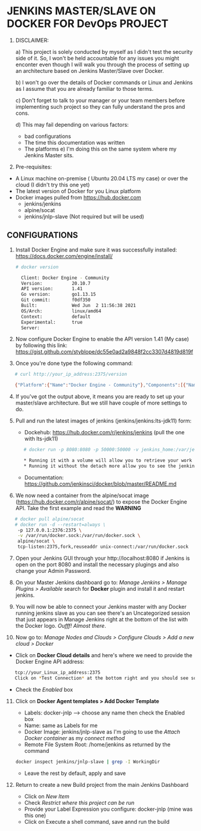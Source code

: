 # JENKINS MASTER/SLAVE ON DOCKER FOR DevOps PROJECT

1. DISCLAIMER:

   a) This project is solely conducted by myself as I didn't test the     security side of it. So, I won't be held accountable for any issues you might enconter even though I will walk you through the process of setting up an architecture based on Jenkins Master/Slave over Docker.
   
   b) I won't go over the details of Docker commands or Linux and Jenkins as I assume that you are already familiar to those terms.

   c) Don't forget to talk to your manager or your team members before implementing such project so they can fully understand the pros and cons.

   d) This may fail depending on various factors:
      - bad configurations
      - The time this documentation was written
      - The platforms
   e) I'm doing this on the same system where my Jenkins Master sits.

2. Pre-requisites:

 - A Linux machine on-premise ( Ubuntu 20.04 LTS my case) or over the cloud (I didn't try this one yet)
 - The latest version of Docker for you Linux platform
 - Docker images pulled from https://hub.docker.com
   - jenkins/jenkins
   - alpine/socat
   - jenkins/jnlp-slave (Not required but will be used)

## CONFIGURATIONS

1. Install Docker Engine and make sure it was successfully installed: https://docs.docker.com/engine/install/
   ```sh
   # docker version

     Client: Docker Engine - Community
     Version:           20.10.7
     API version:       1.41
     Go version:        go1.13.15
     Git commit:        f0df350
     Built:             Wed Jun  2 11:56:38 2021
     OS/Arch:           linux/amd64
     Context:           default
     Experimental:      true
     Server: 
   ```
2. Now configure Docker Engine to enable the API version 1.41 (My case) by following this link: https://gist.github.com/styblope/dc55e0ad2a9848f2cc3307d4819d819f

3. Once you're done type the following command:
```sh
   # curl http://your_ip_address:2375/version

   {"Platform":{"Name":"Docker Engine - Community"},"Components":[{"Name":"Engine","Version":"20.10.7","Details":{"ApiVersion":"1.41","Arch":"amd64","BuildTime":"2021-06-02T11:54:50.000000000+00:00","Experimental":"false","GitCommit":"b0f5bc3","GoVersion":"go1.13.15","KernelVersion":"5.8.0-59-generic","MinAPIVersion":"1.12","Os":"linux"}},{"Name":"containerd","Version":"1.4.6","Details":{"GitCommit":"d71fcd7d8303cbf684402823e425e9dd2e99285d"}},{"Name":"runc","Version":"1.0.0-rc95","Details":{"GitCommit":"b9ee9c6314599f1b4a7f497e1f1f856fe433d3b7"}},{"Name":"docker-init","Version":"0.19.0","Details":{"GitCommit":"de40ad0"}}],"Version":"20.10.7","ApiVersion":"1.41","MinAPIVersion":"1.12","GitCommit":"b0f5bc3","GoVersion":"go1.13.15","Os":"linux","Arch":"amd64","KernelVersion":"5.8.0-59-generic","BuildTime":"2021-06-02T11:54:50.000000000+00:00"}
```
4. If you've got the output above, it means you are ready to set up your master/slave architecture. But we still have couple of more settings to do.

5. Pull and run the latest images of jenkins (jenkins/jenkins:lts-jdk11) form: 
   - Dockehub: https://hub.docker.com/r/jenkins/jenkins (pull the one with lts-jdk11)
   ```sh
      # docker run -p 8080:8080 -p 50000:50000 -v jenkins_home:/var/jenkins_home jenkins/jenkins:lts-jdk11
   
      * Running it with a volume will allow you to retrieve your work after a disaster.
      * Running it without the detach more allow you to see the jenkins master initialAdminPassword and its flow.
   ```
   - Documentation: https://github.com/jenkinsci/docker/blob/master/README.md

6. We now need a container from the alpine/socat image (https://hub.docker.com/r/alpine/socat/) to expose the Docker Engine API. Take the first example and read the **WARNING**
```sh
   # docker pull alpine/socat
   # docker run -d --restart=always \
    -p 127.0.0.1:2376:2375 \
    -v /var/run/docker.sock:/var/run/docker.sock \
    alpine/socat \
    tcp-listen:2375,fork,reuseaddr unix-connect:/var/run/docker.sock
```
7. Open your Jenkins GUI through your http://localhost:8080 if Jenkins is open on the port 8080 and install the necessary plugings and also change your Admin Password.

8. On your Master Jenkins dashboard go to:
*Manage Jenkins > Manage Plugins > Available* search for **Docker** plugin and install it and restart jenkins.

9. You will now be able to connect your Jenkins master with any Docker running jenkins slave as you can see there's an Uncategorized session that just appears in Manage Jenkins right at the bottom of the list with the Docker logo. *Oufff! Almost there*.

10. Now go to:
  *Manage Nodes and Clouds > Configure Clouds > Add a new cloud > Docker*
  
  - Click on **Docker Cloud details** and here's where we need to provide the Docker Engine API address: 
  ```sh 
     tcp://your_Linux_ip_address:2375
     Click on *Test Connection* at the bottom right and you should see something like this: Version = 20.10.7, API Version = 1.41
  ```
  - Check the *Enabled* box

11. Click on **Docker Agent templates > Add Docker Template**
    - Labels: docker-jnlp --> choose any name then check the Enabled box
    - Name: same as Labels for me
    - Docker Image: jenkins/jnlp-slave as I'm going to use the *Attach Docker container* as my *connect method*
    - Remote File System Root: /home/jenkins as returned by the command
    ```sh
    docker inspect jenkins/jnlp-slave | grep -I WorkingDir
    ```
    - Leave the rest by default, apply and save

12. Return to create a new Build project from the main Jenkins Dashboard
    - Click on *New Item*
    - Check *Restrict where this project can be run*
    - Provide your Label Expression you configure: docker-jnlp (mine was this one)
    - Click on Execute a shell command, save annd run the build
